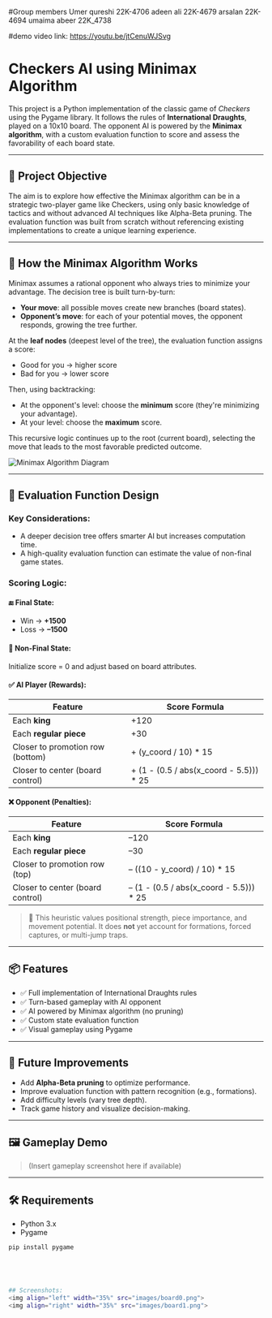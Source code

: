 #Group members 
Umer qureshi  22K-4706
adeen ali     22K-4679
arsalan       22K-4694
umaima abeer  22K_4738

#demo video link:
https://youtu.be/jtCenuWJSvg

# Checkers AI using Minimax Algorithm

This project is a Python implementation of the classic game of *Checkers* using the Pygame library. It follows the rules of **International Draughts**, played on a 10x10 board. The opponent AI is powered by the **Minimax algorithm**, with a custom evaluation function to score and assess the favorability of each board state.

---

## 🎯 Project Objective

The aim is to explore how effective the Minimax algorithm can be in a strategic two-player game like Checkers, using only basic knowledge of tactics and without advanced AI techniques like Alpha-Beta pruning. The evaluation function was built from scratch without referencing existing implementations to create a unique learning experience.

---

## 🧠 How the Minimax Algorithm Works

Minimax assumes a rational opponent who always tries to minimize your advantage. The decision tree is built turn-by-turn:

- **Your move**: all possible moves create new branches (board states).
- **Opponent’s move**: for each of your potential moves, the opponent responds, growing the tree further.

At the **leaf nodes** (deepest level of the tree), the evaluation function assigns a score:

- Good for you → higher score
- Bad for you → lower score

Then, using backtracking:
- At the opponent's level: choose the **minimum** score (they're minimizing your advantage).
- At your level: choose the **maximum** score.

This recursive logic continues up to the root (current board), selecting the move that leads to the most favorable predicted outcome.

![Minimax Algorithm Diagram](images/minimax_diagram.png)

---

## 🧮 Evaluation Function Design

### Key Considerations:
- A deeper decision tree offers smarter AI but increases computation time.
- A high-quality evaluation function can estimate the value of non-final game states.

### Scoring Logic:

#### 🔚 Final State:
- Win → **+1500**
- Loss → **–1500**

#### 🔁 Non-Final State:
Initialize score = 0 and adjust based on board attributes.

#### ✅ AI Player (Rewards):

| Feature                               | Score Formula                         |
|--------------------------------------|----------------------------------------|
| Each **king**                        | +120                                   |
| Each **regular piece**               | +30                                    |
| Closer to promotion row (bottom)     | + (y_coord / 10) * 15                  |
| Closer to center (board control)     | + (1 - (0.5 / abs(x_coord - 5.5))) * 25|

#### ❌ Opponent (Penalties):

| Feature                               | Score Formula                          |
|--------------------------------------|----------------------------------------|
| Each **king**                        | –120                                   |
| Each **regular piece**               | –30                                    |
| Closer to promotion row (top)        | – ((10 - y_coord) / 10) * 15           |
| Closer to center (board control)     | – (1 - (0.5 / abs(x_coord - 5.5))) * 25|

> 📝 This heuristic values positional strength, piece importance, and movement potential. It does **not** yet account for formations, forced captures, or multi-jump traps.

---

## 📦 Features

- ✅ Full implementation of International Draughts rules
- ✅ Turn-based gameplay with AI opponent
- ✅ AI powered by Minimax algorithm (no pruning)
- ✅ Custom state evaluation function
- ✅ Visual gameplay using Pygame

---

## 🚀 Future Improvements

- Add **Alpha-Beta pruning** to optimize performance.
- Improve evaluation function with pattern recognition (e.g., formations).
- Add difficulty levels (vary tree depth).
- Track game history and visualize decision-making.

---

## 🖼️ Gameplay Demo

> (Insert gameplay screenshot here if available)

---

## 🛠️ Requirements

- Python 3.x
- Pygame

```bash
pip install pygame





## Screenshots:
<img align="left" width="35%" src="images/board0.png">
<img align="right" width="35%" src="images/board1.png">
